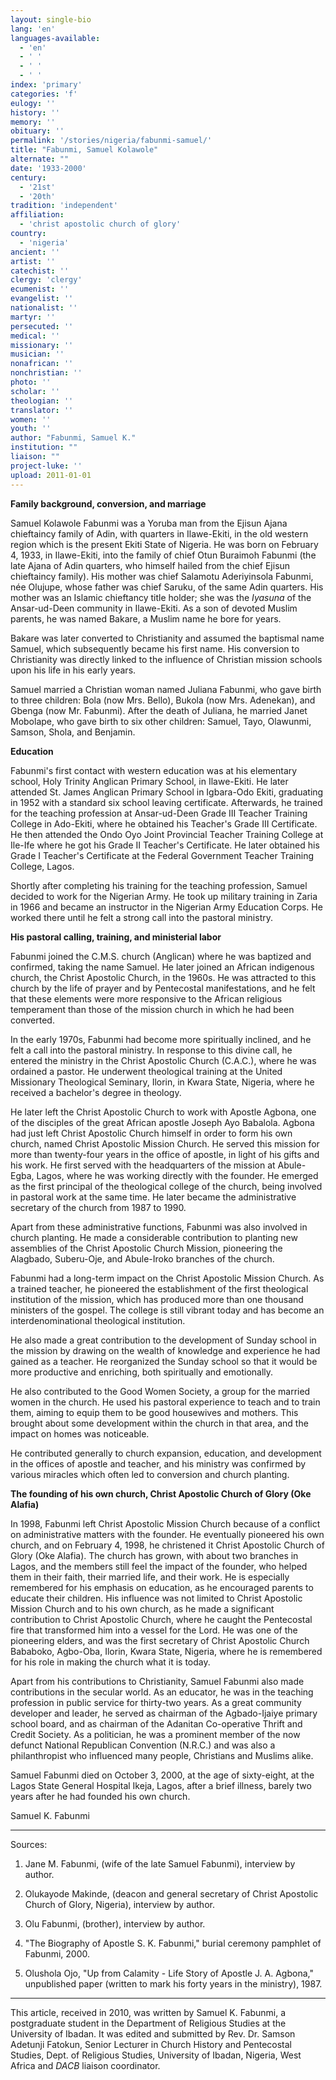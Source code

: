 ```yaml
---
layout: single-bio
lang: 'en'
languages-available:
  - 'en'
  - ' '
  - ' '
  - ' '
index: 'primary'
categories: 'f'
eulogy: ''
history: ''
memory: ''
obituary: ''
permalink: '/stories/nigeria/fabunmi-samuel/'
title: "Fabunmi, Samuel Kolawole"
alternate: ""
date: '1933-2000'
century:
  - '21st'
  - '20th'
tradition: 'independent'
affiliation:
  - 'christ apostolic church of glory'
country:
  - 'nigeria'
ancient: ''
artist: ''
catechist: ''
clergy: 'clergy'
ecumenist: ''
evangelist: ''
nationalist: ''
martyr: ''
persecuted: ''
medical: ''
missionary: ''
musician: ''
nonafrican: ''
nonchristian: ''
photo: ''
scholar: ''
theologian: ''
translator: ''
women: ''
youth: ''
author: "Fabunmi, Samuel K."
institution: ""
liaison: ""
project-luke: ''
upload: 2011-01-01
---
```




**Family background, conversion, and marriage**

Samuel Kolawole Fabunmi was a Yoruba man from the Ejisun Ajana chieftaincy family of Adin, with quarters in Ilawe-Ekiti, in the old western region which is the present Ekiti State of Nigeria. He was born on February 4, 1933, in Ilawe-Ekiti, into the family of chief Otun Buraimoh Fabunmi (the late Ajana of Adin quarters, who himself hailed from the chief Ejisun chieftaincy family). His mother was chief Salamotu Aderiyinsola Fabunmi, née Olujupe, whose father was chief Saruku, of the same Adin quarters. His mother was an Islamic chieftancy title holder; she was the *Iyasuna* of the Ansar-ud-Deen community in Ilawe-Ekiti. As a son of devoted Muslim parents, he was named Bakare, a Muslim name he bore for years.

Bakare was later converted to Christianity and assumed the baptismal name Samuel, which subsequently became his first name. His conversion to Christianity was directly linked to the influence of Christian mission schools upon his life in his early years.

Samuel married a Christian woman named Juliana Fabunmi, who gave birth to three children: Bola (now Mrs. Bello), Bukola (now Mrs. Adenekan), and Gbenga (now Mr. Fabunmi). After the death of Juliana, he married Janet Mobolape, who gave birth to six other children:  Samuel, Tayo, Olawunmi, Samson, Shola, and Benjamin.

**Education**

Fabunmi's first contact with western education was at his elementary school, Holy Trinity Anglican Primary School, in Ilawe-Ekiti. He later attended St. James Anglican Primary School in Igbara-Odo Ekiti, graduating in 1952 with a standard six school leaving certificate. Afterwards, he trained for the teaching profession at Ansar-ud-Deen Grade III Teacher Training College in Ado-Ekiti, where he obtained his Teacher's Grade III Certificate. He then attended the Ondo Oyo Joint Provincial Teacher Training College at Ile-Ife where he got his Grade II Teacher's Certificate. He later obtained his Grade I Teacher's Certificate at the Federal Government Teacher Training College, Lagos.

Shortly after completing his training for the teaching profession, Samuel decided to work for the Nigerian Army. He took up military training in Zaria in 1966 and became an instructor in the Nigerian Army Education Corps. He worked there until he felt a strong call into the pastoral ministry.

**His pastoral calling, training, and ministerial labor**

Fabunmi joined the C.M.S. church (Anglican) where he was baptized and confirmed, taking the name Samuel. He later joined an African indigenous church, the Christ Apostolic Church, in the 1960s. He was attracted to this church by the life of prayer and by Pentecostal manifestations, and he felt that these elements were more responsive to the African religious temperament than those of the mission church in which he had been converted.

In the early 1970s, Fabunmi had become more spiritually inclined, and he felt a call into the pastoral ministry. In response to this divine call, he entered the ministry in the Christ Apostolic Church (C.A.C.), where he was ordained a pastor. He underwent theological training at the United Missionary Theological Seminary, Ilorin, in Kwara State, Nigeria, where he received a bachelor's degree in theology.

He later left the Christ Apostolic Church to work with Apostle Agbona, one of the disciples of the great African apostle Joseph Ayo Babalola. Agbona had just left Christ Apostolic Church himself in order to form his own church, named Christ Apostolic Mission Church. He served this mission for more than twenty-four years in the office of apostle, in light of his gifts and his work. He first served with the headquarters of the mission at Abule-Egba, Lagos, where he was working directly with the founder. He emerged as the first principal of the theological college of the church, being involved in pastoral work at the same time. He later became the administrative secretary of the church from 1987 to 1990.

Apart from these administrative functions, Fabunmi was also involved in church planting. He made a considerable contribution to planting new assemblies of the Christ Apostolic Church Mission, pioneering the Alagbado, Suberu-Oje, and Abule-Iroko branches of the church.

Fabunmi had a long-term impact on the Christ Apostolic Mission Church. As a trained teacher, he pioneered the establishment of the first theological institution of the mission, which has produced more than one thousand ministers of the gospel. The college is still vibrant today and has become an interdenominational theological institution.

He also made a great contribution to the development of Sunday school in the mission by drawing on the wealth of knowledge and experience he had gained as a teacher. He reorganized the Sunday school so that it would be more productive and enriching, both spiritually and emotionally.

He also contributed to the Good Women Society, a group for the married women in the church. He used his pastoral experience to teach and to train them, aiming to equip them to be good housewives and mothers. This brought about some development within the church in that area, and the impact on homes was noticeable.

He contributed generally to church expansion, education, and development in the offices of apostle and teacher, and his ministry was confirmed by various miracles which often led to conversion and church planting.

**The founding of his own church, Christ Apostolic Church of Glory (Oke Alafia)**

In 1998, Fabunmi left Christ Apostolic Mission Church because of a conflict on administrative matters with the founder. He eventually pioneered his own church, and on February 4, 1998, he christened it Christ Apostolic Church of Glory (Oke Alafia). The church has grown, with about two branches in Lagos, and the members still feel the impact of the founder, who helped them in their faith, their married life, and their work. He is especially remembered for his emphasis on education, as he encouraged parents to educate their children. His influence was not limited to Christ Apostolic Mission Church and to his own church, as he made a significant contribution to Christ Apostolic Church, where he caught the Pentecostal fire that transformed him into a vessel for the Lord. He was one of the pioneering elders, and was the first secretary of Christ Apostolic Church Bababoko, Agbo-Oba, Ilorin, Kwara State, Nigeria, where he is remembered for his role in making the church what it is today.

Apart from his contributions to Christianity, Samuel Fabunmi also made contributions in the secular world. As an educator, he was in the teaching profession in public service for thirty-two years. As a great community developer and leader, he served as chairman of the Agbado-Ijaiye primary school board, and as chairman of the Adanitan Co-operative Thrift and Credit Society. As a politician, he was a prominent member of the now defunct National Republican Convention (N.R.C.) and was also a philanthropist who influenced many people, Christians and Muslims alike.

Samuel Fabunmi died on October 3, 2000, at the age of sixty-eight, at the Lagos State General Hospital Ikeja, Lagos, after a brief illness, barely two years after he had founded his own church.

Samuel K. Fabunmi

---

Sources:

1. Jane M. Fabunmi, (wife of the late Samuel Fabunmi), interview by author.

2. Olukayode Makinde, (deacon and general secretary of Christ Apostolic Church of Glory, Nigeria), interview by author.

3. Olu Fabunmi, (brother), interview by author.

4. "The Biography of Apostle S. K. Fabunmi," burial ceremony pamphlet of Fabunmi, 2000.

5. Olushola Ojo, "Up from Calamity - Life Story of Apostle J. A. Agbona," unpublished paper (written to mark his forty years in the ministry), 1987.

---

This article, received in 2010, was written by Samuel K. Fabunmi, a postgraduate student in the Department of Religious Studies at the
University of Ibadan. It was edited and submitted by Rev. Dr. Samson Adetunji Fatokun, Senior Lecturer in Church History and Pentecostal Studies,
Dept. of Religious Studies, University of Ibadan, Nigeria, West Africa and *DACB* liaison coordinator.
